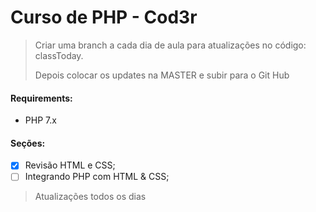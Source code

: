 <h1>Curso de PHP - Cod3r</h1>

> Criar uma branch a cada dia de aula para atualizações no código:
> classToday.
>
> Depois colocar os updates na MASTER e subir para o Git Hub

#### Requirements:

- PHP 7.x

#### Seções:

- [x] Revisão HTML e CSS;
- [ ] Integrando PHP com HTML & CSS;

> Atualizações todos os dias
